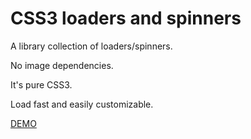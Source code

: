 # CSS3 loaders and spinners

A library collection of loaders/spinners. 

No image dependencies. 

It's pure CSS3. 

Load fast and easily customizable.

[DEMO](https://markxxv.github.io/loader/)
